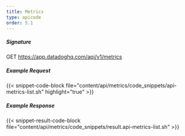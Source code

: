 ```yaml
---
title: Metrics
type: apicode
order: 5.1
---
```


##### Signature
GET https://app.datadoghq.com/api/v1/metrics
##### Example Request
{{< snippet-code-block file="content/api/metrics/code_snippets/api-metrics-list.sh" highlight="true" >}}
##### Example Response
{{< snippet-result-code-block file="content/api/metrics/code_snippets/result.api-metrics-list.sh" >}}